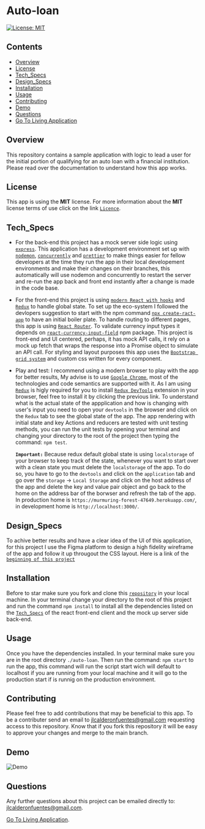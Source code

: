 # Auto-loan

[![License: MIT](https://img.shields.io/badge/License-MIT-yellow.svg)](https://opensource.org/licenses/MIT)

## Contents

- [Overview](#Overview)
- [License](#License)
- [Tech_Specs](#Tech_Specs)
- [Design_Specs](#Design_Specs)
- [Installation](#Installation)
- [Usage](#Usage)
- [Contributing](#Contributing)
- [Demo](#Demo)
- [Questions](#Questions)
- [Go To Living Application](https://murmuring-forest-47649.herokuapp.com/)

## Overview

This repository contains a sample application with logic to lead a user for the initial portion of qualifying for an auto loan with a financial institution. Please read over the documentation to understand how this app works.

## License

This app is using the **MIT** license. For more information about the **MIT** license terms of use click on the link [`Licence`](https://opensource.org/licenses/MIT).

## Tech_Specs

- For the back-end this project has a mock server side logic using [`express`](http://expressjs.com/). This application has a development environment set up with [`nodemon`](https://www.npmjs.com/package/nodemon), [`concurrently`](https://www.npmjs.com/package/concurrently) and [`prettier`](https://prettier.io/docs/en/) to make things easier for fellow developers at the time they run the app in their local developement environments and make their changes on their branches, this automatically will use nodemon and concurrently to restart the server and re-run the app back and front end instantly after a change is made in the code base.

- For the front-end this project is using [`modern React with hooks`](https://reactjs.org/docs/hooks-intro.html) and [`Redux`](https://redux.js.org/introduction/getting-started) to handle global state. To set up the eco-system I followed the devlopers suggestion to start with the npm command [`npx create-ract-app`](https://reactjs.org/docs/create-a-new-react-app.html) to have an initial boiler plate. To handle routing to different pages, this app is using [`React Router`](https://reactrouter.com/web/guides/quick-start). To validate currency input types it depends on [`react-currency-input-field`](https://www.npmjs.com/package/react-currency-input-field) npm package. This project is front-end and UI centered, perhaps, it has mock API calls, it rely on a mock up fetch that wraps the response into a Promise object to simulate an API call. For styling and layout purposes this app uses the [`Bootstrap grid system`](https://getbootstrap.com/docs/4.5/layout/grid/) and custom css written for every component.

- Play and test: I recommend using a modern browser to play with the app for better results, My advise is to use [`Google Chrome`](https://www.google.com/chrome/?brand=CHBD&geo=US&gclid=CjwKCAiAp4KCBhB6EiwAxRxbpNlRVQYlsxd6Xrdaxx1r656gunSF-wEG2UKGHXRDl7MdqteyoGzD7hoCo3AQAvD_BwE&gclsrc=aw.ds), most of the technologies and code semantics are supported with it. As I am using [`Redux`](https://redux.js.org/introduction/getting-started) is higly required for you to install [`Redux DevTools`](https://chrome.google.com/webstore/detail/redux-devtools/lmhkpmbekcpmknklioeibfkpmmfibljd?hl=en) extension in your browser, feel free to install it by clicking the previous link. To understand what is the actual state of the appplication and how is changing with user's input you need to open your `devtools` in the browser and click on the `Redux` tab to see the global state of the app. The app rendering with initial state and key Actions and reducers are tested with unit testing methods, you can run the unit tests by opening your terminal and changing your directory to the root of the project then typing the command: `npm test`.

  **`Important:`** Because redux default global state is using `localstorage` of your browser to keep track of the state, whenever you want to start over with a clean state you must delete the `localstorage` of the app. To do so, you have to go to the `devtools` and click on the `application` tab and go over the `storage` -> `Local Storage` and click on the host address of the app and delete the key and value pair object and go back to the home on the address bar of the borwser and refresh the tab of the app. In production home is `https://murmuring-forest-47649.herokuapp.com/`, in development home is `http://localhost:3000/`.

## Design_Specs

To achive better results and have a clear idea of the UI of this application, for this project I use the Figma platform to design a high fidelity wireframe of the app and follow it up througout the CSS layout. Here is a link of the [`beginning of this project`](https://www.figma.com/files/project/19851673/Pre-Qualification-Auto-Loan-Web-App?fuid=915755752343741330)

## Installation

Before to star make sure you fork and clone this [`repository`](https://github.com/jlcalderon/auto-loan) in your local machine. In your terminal change your directory to the root of this project and run the command `npm install` to install all the dependencies listed on the [`Tech_Specs`](#Tech_Specs) of the react front-end client and the mock up server side back-end.

## Usage

Once you have the dependencies installed. In your terminal make sure you are in the root directory `./auto-loan`. Then run the command: `npm start` to run the app, this command will run the script start wich will default to localhost if you are running from your local machine and it will go to the production start if is runnig on the production environment.

## Contributing

Please feel free to add contributions that may be beneficial to this app.
To be a contributer send an email to <jlcalderonfuentes@gmail.com> requesting access to this repository. Know that if you fork this repository it will be easy to approve your changes and merge to the main branch.

## Demo

![Demo](./client/public/img/auto-loan-demo.gif)

## Questions

Any further questions about this project can be emailed directly to: <jlcalderonfuentes@gmail.com>.

[Go To Living Application](https://murmuring-forest-47649.herokuapp.com/).
